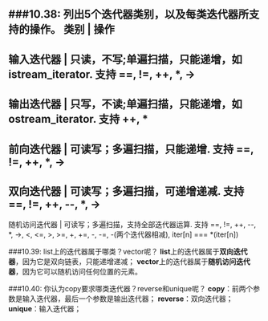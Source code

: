 ###10.38: 列出5个迭代器类别，以及每类迭代器所支持的操作。
类别		| 操作
---
输入迭代器 | 只读，不写;单遍扫描，只能递增，如istream_iterator. 支持 ==, !=, ++, *, ->
---
输出迭代器 | 只写，不读;单遍扫描，只能递增，如ostream_iterator. 支持 ++, *
---
前向迭代器 | 可读写；多遍扫描，只能递增. 支持 ==, !=, ++, *, ->
---
双向迭代器 | 可读写；多遍扫描，可递增递减. 支持 ==, !=, ++, --, *, ->
---
随机访问迭代器 | 可读写；多遍扫描，支持全部迭代器运算. 支持 ==, !=, ++, --, *, ->, <, <=, >, >=, +, +=, -, -=, -(两个迭代器相减), iter[n] === *(iter[n])

###10.39: list上的迭代器属于哪类？vector呢？
**list**上的迭代器属于**双向迭代器**，因为它是双向链表，只能递增递减；
**vector**上的迭代器属于**随机访问迭代器**，因为它可以随机访问任何位置的元素。

###10.40: 你认为copy要求哪类迭代器？reverse和unique呢？
**copy**：前两个参数是输入迭代器，最后一个参数是输出迭代器；
**reverse**：双向迭代器；
**unique**：输入迭代器；



